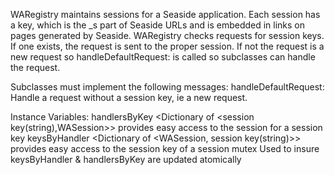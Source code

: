 WARegistry maintains sessions for a Seaside application. Each session has a key, which is the _s part of Seaside URLs and is embedded in links on pages generated by Seaside. WARegistry checks requests for session keys. If one exists, the request is sent to the proper session. If not the request is a new request so handleDefaultRequest: is called so subclasses can handle the request.

Subclasses must implement the following messages:
	handleDefaultRequest:
		Handle a request without a session key, ie a new request.

Instance Variables:
	handlersByKey	<Dictionary of <session key(string),WASession>>	provides easy access to the session for a session key
	keysByHandler	<Dictionary of <WASession, session key(string)>>	provides easy access to the session key of a session
	mutex	<Semaphore>	Used to insure keysByHandler & handlersByKey are updated atomically

